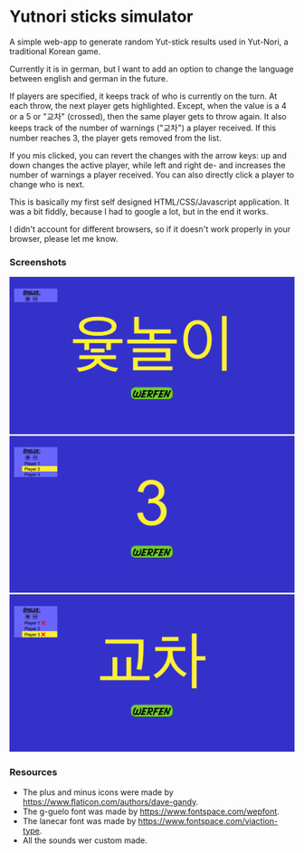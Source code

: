 # Yutnori sticks simulator

A simple web-app to generate random Yut-stick results used in Yut-Nori, a traditional Korean game.

Currently it is in german, but I want to add an option to change the language between english and german in the future.

If players are specified, it keeps track of who is currently on the turn. At each throw, the next player gets highlighted.
Except, when the value is a 4 or a 5 or "교차" (crossed), then the same player gets to throw again. It also keeps track of the number of warnings ("교차") a player received. If this number reaches 3, the player gets removed from the list.

If you mis clicked, you can revert the changes with the arrow keys: up and down changes the active player, while left and right de- and increases the number of warnings a player received.
You can also directly click a player to change who is next.

This is basically my first self designed HTML/CSS/Javascript application. It was a bit fiddly, because I had to google a lot, but in the end it works.

I didn't account for different browsers, so if it doesn't work properly in your browser, please let me know.

### Screenshots
![Alt text](screenshots/1.png "Optional title")
![Alt text](screenshots/2.png "Optional title")
![Alt text](screenshots/3.png "Optional title")

### Resources
- The plus and minus icons were made by https://www.flaticon.com/authors/dave-gandy.
- The g-guelo font was made by https://www.fontspace.com/wepfont.
- The lanecar font was made by https://www.fontspace.com/viaction-type.
- All the sounds wer custom made.